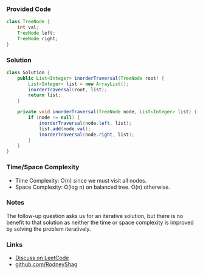 ### Provided Code

```java
class TreeNode {
    int val;
    TreeNode left;
    TreeNode right;
}
```

### Solution

```java
class Solution {
    public List<Integer> inorderTraversal(TreeNode root) {
        List<Integer> list = new ArrayList();
        inorderTraversal(root, list);
        return list;
    }

    private void inorderTraversal(TreeNode node, List<Integer> list) {
        if (node != null) {
            inorderTraversal(node.left, list);
            list.add(node.val);
            inorderTraversal(node.right, list);
        }
    }
}
```

### Time/Space Complexity

-  Time Complexity: O(n) since we must visit all nodes.
- Space Complexity: O(log n) on balanced tree. O(n) otherwise.

### Notes

The follow-up question asks us for an iterative solution, but there is no benefit to that solution as neither the time or space complexity is improved by solving the problem iteratively.

### Links

- [Discuss on LeetCode](https://leetcode.com/problems/binary-tree-inorder-traversal/discuss/304519)
- [github.com/RodneyShag](https://github.com/RodneyShag)
